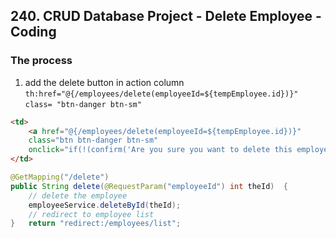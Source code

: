 ## 240. CRUD Database Project - Delete Employee - Coding

### The process 

1. add the delete button in action column 
`th:href="@{/employees/delete(employeeId=${tempEmployee.id})}"`
`class= "btn-danger btn-sm"`

```html
<td>
    <a href="@{/employees/delete(employeeId=${tempEmployee.id})}" 
    class="btn btn-danger btn-sm"
    onclick="if(!(confirm('Are you sure you want to delete this employee?'))) return  false"></a>
</td>
```

```java
@GetMapping("/delete")
public String delete(@RequestParam("employeeId") int theId)  {
    // delete the employee 
    employeeService.deleteById(theId); 
    // redirect to employee list 
}   return "redirect:/employees/list"; 
```